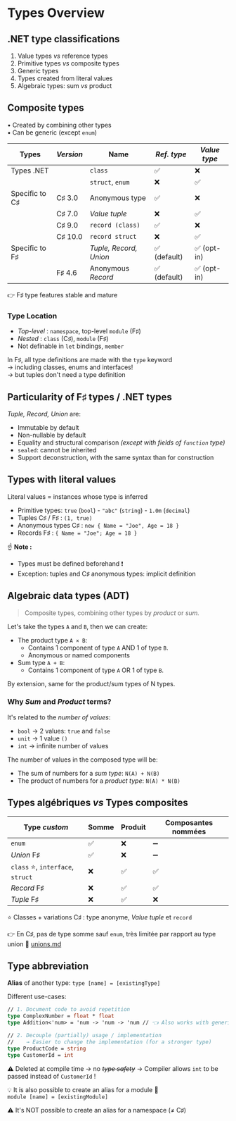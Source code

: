 # Types Overview

## .NET type classifications

1. Value types *vs* reference types
2. Primitive types *vs* composite types
3. Generic types
4. Types created from literal values
5. Algebraic types: sum *vs* product

## Composite types

• Created by combining other types \
• Can be generic (except `enum`)

| Types          | *Version* | Name                   | *Ref. type*  | *Value type* |
|----------------|-----------|------------------------|--------------|--------------|
| Types .NET     |           | `class`                | ✅           | ❌           |
|                |           | `struct`, `enum`       | ❌           | ✅           |
| Specific to C♯ | C♯ 3.0    | Anonymous type         | ✅           | ❌           |
|                | C♯ 7.0    | *Value tuple*          | ❌           | ✅           |
|                | C♯ 9.0    | `record (class)`       | ✅           | ❌           |
|                | C♯ 10.0   | `record struct`        | ❌           | ✅           |
| Specific to F♯ |           | *Tuple, Record, Union* | ✅ (default) | ✅ (opt-in)  |
|                | F♯ 4.6    | Anonymous *Record*     | ✅ (default) | ✅ (opt-in)  |

👉 F♯ type features stable and mature

### Type Location

- *Top-level* : `namespace`, top-level `module` (F♯)
- *Nested* : `class` (C♯), `module` (F♯)
- Not definable in `let` bindings, `member`

In F♯, all type definitions are made with the `type` keyword \
→ including classes, enums and interfaces! \
→ but tuples don't need a type definition

## Particularity of F♯ types / .NET types

*Tuple, Record, Union* are:

- Immutable by default
- Non-nullable by default
- Equality and structural comparison *(except with fields of `function` type)*
- `sealed`: cannot be inherited
- Support deconstruction, with the same syntax than for construction

## Types with literal values

Literal values = instances whose type is inferred

- Primitive types: `true` (`bool`) - `"abc"` (`string`) - `1.0m` (`decimal`)
- Tuples C♯ / F♯ : `(1, true)`
- Anonymous types C♯ : `new { Name = "Joe", Age = 18 }`
- Records F♯ : `{ Name = "Joe"; Age = 18 }`

☝ **Note :**

- Types must be defined beforehand ❗
- Exception: tuples and C♯ anonymous types: implicit definition

## Algebraic data types (ADT)

> Composite types, combining other types by *product* or *sum.*

Let's take the types `A` and `B`, then we can create:

- The product type `A × B`:
  - Contains 1 component of type `A` AND 1 of type `B`.
  - Anonymous or named components
- Sum type `A + B`:
  - Contains 1 component of type `A` OR 1 of type `B`.

By extension, same for the product/sum types of N types.

### Why *Sum* and *Product* terms?

It's related to the *number of values*:

- `bool` → 2 values: `true` and `false`
- `unit` → 1 value `()`
- `int` → infinite number of values

The number of values in the composed type will be:

- The sum of numbers for a *sum type*: `N(A) + N(B)`
- The product of numbers for a *product type*: `N(A) * N(B)`

## Types algébriques _vs_ Types composites

| Type _custom_                    | Somme | Produit | Composantes nommées |
| -------------------------------- | ----- | ------- | ------------------- |
| `enum`                           | ✅     | ❌       | ➖                   |
| _Union_ F♯                       | ✅     | ❌       | ➖                   |
| `class` ⭐, `interface`, `struct` | ❌     | ✅       | ✅                   |
| _Record_ F♯                      | ❌     | ✅       | ✅                   |
| _Tuple_ F♯                       | ❌     | ✅       | ❌                   |

⭐ Classes + variations C♯ : type anonyme, _Value tuple_ et `record`

👉 En C♯, pas de type somme sauf `enum`, très limitée par rapport au type union 📍 [unions.md](unions.md "mention")

## Type abbreviation

**Alias** of another type: `type [name] = [existingType]`

Different use-cases:

```fs
// 1. Document code to avoid repetition
type ComplexNumber = float * float
type Addition<'num> = 'num -> 'num -> 'num // 👈 Also works with generics

// 2. Decouple (partially) usage / implementation
//    → Easier to change the implementation (for a stronger type)
type ProductCode = string
type CustomerId = int
```

⚠️ Deleted at compile time → no ~~*type safety*~~
→ Compiler allows `int` to be passed instead of `CustomerId` !

💡 It is also possible to create an alias for a module 📍 \
`module [name] = [existingModule]`

⚠️ It's NOT possible to create an alias for a namespace (≠ C♯)
